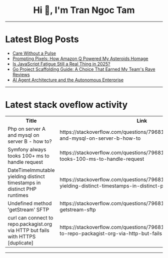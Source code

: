 <h1 align="center">Hi 👋, I'm Tran Ngoc Tam</h1>

---

# Latest Blog Posts 
<!-- BLOG-POST-LIST:START -->
- [Care Without a Pulse](https://dev.to/rawveg/care-without-a-pulse-4nid)
- [Prompting Pixels: How Amazon Q Powered My Asteroids Homage](https://dev.to/farrukhkhalid/prompting-pixels-how-amazon-q-powered-my-asteroids-homage-2alp)
- [Is JavaScript Fatigue Still a Real Thing in 2025?](https://dev.to/h_abbasi_02bdbc5b9bd/is-javascript-fatigue-still-a-real-thing-in-2025-3jom)
- [Go Project Scaffolding Guide: A Choice That Earned My Team&#39;s Rave Reviews](https://dev.to/zhufuyi/go-project-scaffolding-guide-a-choice-that-earned-my-teams-rave-reviews-i03)
- [AI Agent Architecture and the Autonomous Enterprise](https://dev.to/kapusto/ai-agent-architecture-and-the-autonomous-enterprise-215n)
<!-- BLOG-POST-LIST:END -->

---

# Latest stack oveflow activity
<table>
  <tr><th>Title</th><th>Link</th></tr>
  <!-- STACKOVERFLOW:START --><tr><td>Php on server A and mysql on server B - how to?</td><td>https://stackoverflow.com/questions/79681753/php-on-server-a-and-mysql-on-server-b-how-to</td></tr><tr><td>Symfony always tooks 100+ ms to handle request</td><td>https://stackoverflow.com/questions/79681750/symfony-always-tooks-100-ms-to-handle-request</td></tr><tr><td>DateTimeImmutable yielding distinct timestamps in distinct PHP runtimes</td><td>https://stackoverflow.com/questions/79681735/datetimeimmutable-yielding-distinct-timestamps-in-distinct-php-runtimes</td></tr><tr><td>Undefined method &#39;getStream&#39; SFTP</td><td>https://stackoverflow.com/questions/79681567/undefined-method-getstream-sftp</td></tr><tr><td>curl can connect to repo.packagist.org via HTTP but fails with HTTPS [duplicate]</td><td>https://stackoverflow.com/questions/79681548/curl-can-connect-to-repo-packagist-org-via-http-but-fails-with-https</td></tr><!-- STACKOVERFLOW:END -->
</table>

---


